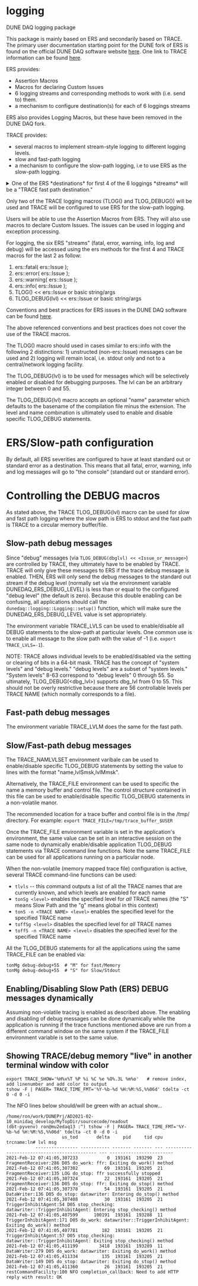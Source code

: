 # logging
DUNE DAQ logging package

This package is mainly based on ERS and secondarily based on TRACE.
The primary user documentation starting point for the DUNE fork of ERS is found on the official DUNE DAQ software website [here](https://dune-daq-sw.readthedocs.io/en/latest/packages/ers/).
One link to TRACE information can be found [here](https://cdcvs.fnal.gov/redmine/projects/trace/wiki).

ERS provides:
- Assertion Macros
- Macros for declaring Custom Issues
- 6 logging streams and corresponding methods to work with (i.e. send to) them.
- a mechanism to configure destination(s) for each of 6 loggings streams

ERS also provides Logging Macros, but these have been removed in the DUNE DAQ fork.

TRACE provides:
- several macros to implement stream-style logging to different logging levels.
- slow and fast-path logging
- a mechanism to configure the slow-path logging, i.e to use ERS as the slow-path logging.

<details><summary>One of the ERS *destinations* for first 4 of the 6 loggings
*streams* will be a "TRACE fast path destination."</summary>
The Logging package setup function will ensure that the environment variables DUNEDAQ_ERS_{FATAL,ERROR,WARNING,INFO} (used to configure the stream destinations) will contain the "TRACE fast path destination." It is expected/required that all applications will call the Logging package setup function.</details>

Only two of the TRACE logging macros (TLOG() and TLOG_DEBUG()) will be used and TRACE will be configured to use ERS for the slow-path logging.

Users will be able to use the Assertion Macros from ERS. They will also use macros to declare Custom Issues. The issues can be used in logging and exception processing.

For logging, the six ERS "streams" (fatal, error, warning, info, log and debug) will be accessed using
the ers methods for the first 4 and TRACE macros for the last 2 as follow:

1. ers::fatal( ers::Issue );
2. ers::error( ers::Issue );
3. ers::warning( ers::Issue );
4. ers::info( ers::Issue );
5. TLOG()       << ers::Issue or basic string/args
6. TLOG_DEBUG(lvl)  << ers::Issue or basic string/args

Conventions and best practices for ERS issues in the DUNE DAQ software can be found [here](ers-conventions.md).

The above referenced conventions and best practices does not cover the use of the TRACE macros.

The TLOG() macro should used in cases similar to ers::info with the following 2 distinctions: 1) unstructed (non-ers::Issue) messages can be used and 2) logging will remain local, i.e. stdout only and not to a central/network logging facility.

The TLOG_DEBUG(lvl) is to be used for messages which will be selectively enabled or disabled for debugging purposes. The lvl can be an arbitrary integer between 0 and 55.

The TLOG_DEBUG(lvl) macro accepts an optional "name" parameter which defaults to the basename of the compilation file minus the extension. The level and name combination is ultimately used to enable and disable specific TLOG_DEBUG statements.

# ERS/Slow-path configuration

By default, all ERS severities are configured to have at least standard out or standard error as a destination.
This means that all fatal, error, warning, info and log messages will go to "the console" (standard out or standard error).


# Controlling the DEBUG macros

As stated above, the TRACE TLOG_DEBUG(lvl) macro can be used for slow and fast path logging where the slow path is ERS to stdout and the fast path is TRACE to a circular memory buffer/file.

## Slow-path debug messages

Since "debug" messages (via `TLOG_DEBUG(dbglvl) << <Issue_or_message>`) are controlled by TRACE, they ultimately have to be enabled by TRACE. TRACE will only give these messages to ERS if the trace debug message is enabled. THEN, ERS will only send the debug messages to the standard out stream if the debug level (normally set via the environment variable DUNEDAQ_ERS_DEBUG_LEVEL) is less than or equal to the configured "debug level" (the default is zero).  Because this double enabling can be confusing, all applications should call the `dunedaq::logging::Logging::setup()` function, which will make sure the DUNEDAQ_ERS_DEBUG_LEVEL value is set appropriately.

The environment variable TRACE_LVLS can be used to enable/disable all DEBUG statements to the slow-path at particular levels. One common use is to enable all message to the slow path with the value of -1 (i.e. `export TRACE_LVLS=-1`).

NOTE: TRACE allows individual levels to be enabled/disabled via the setting or clearing of bits in a 64-bit mask. TRACE has the concept of "system levels" and "debug levels." "debug levels" are a subset of "system levels." "System levels" 8-63 correspond to "debug levels" 0 through 55. So ultimately, TLOG_DEBUG(<dbg_lvl>) supports dbg_lvl from 0 to 55. This should not be overly restrictive because there are 56 controllable levels per TRACE NAME (which normally corresponds to a file).

## Fast-path debug messages

The environment variable TRACE_LVLM does the same for the fast path.


## Slow/Fast-path debug messages

The TRACE_NAMLVLSET environment varibale can be used to enable/disable specific TLOG_DEBUG statements by setting the value to lines with the format "name,lvlSmsk,lvlMmsk".



Alternatively, the TRACE_FILE environment can be used to specific the name a memory buffer and control file. The control structure contained in this file can be used to enable/disable specific TLOG_DEBUG statements in a non-volatile manor.

The recommended location for a trace buffer and control file is in the /tmp/ directory. For example: `export TRACE_FILE=/tmp/trace_buffer_$USER`

Once the TRACE_FILE environment variable is set in the application's environment,
the same value can be set in an interactive session on the same node to dynamically enable/disable application TLOG_DEBUG statements via TRACE command line functions.  Note the same TRACE_FILE can be used for all applications running on a particular node.


When the non-volatile (memory mapped trace file) configuration is active, several TRACE command-line functions can be used:
* `tlvls` -- this command outputs a list of all the TRACE names that are currently known, and which levels are enabled for each name
* `tonSg <level>` enables the specified level for *all* TRACE names (the "S" means Slow Path and the "g" means global in this context)
* `tonS -n <TRACE NAME> <level>` enables the specified level for the specified TRACE name
* `toffSg <level>` disables the specified level for *all* TRACE names
* `toffS -n <TRACE NAME> <level>` disables the specified level for the specified TRACE name


All the TLOG_DEBUG statements for all the applications using the same TRACE_FILE can be enabled via:
```
tonMg debug-debug+55  # "M" for fast/Memory
tonMg debug-debug+55  # "S" for Slow/Stdout
```

## Enabling/Disabling Slow Path (ERS) DEBUG messages dynamically

Assuming non-volatile tracing is enabled as described above. The enabling and disabling of debug messages can be done dynamically while the application is running if the trace functions mentioned above are run from a different command window on the same system if the TRACE_FILE environment variable is set to the same value.



## Showing TRACE/debug memory "live" in another terminal window with color

```
export TRACE_SHOW='%H%x%T %P %i %C %e %O%.3L %m%o'   # remove index, add linenumber and add color to output
tshow -F | PAGER= TRACE_TIME_FMT='%Y-%b-%d %H:%M:%S,%%06d' tdelta -ct 0 -d 0 -i
```
The NFO lines below should/will be green with an actual show...
```
/home/ron/work/DUNEPrj/AD2021-02-10_minidaq_develop/MyTopDir/sourcecode/readout
(dbt-pyvenv) ron@mu2edaq13 :^) tshow -F | PAGER= TRACE_TIME_FMT='%Y-%b-%d %H:%M:%S,%%06d' tdelta -ct 0 -d 0 -i
                     us_tod       delta     pid     tid cpu                                  trcname:ln# lvl msg                     
           ---------------- ----------- ------- ------- --- -------------------------------------------- --- ------------------------
2021-Feb-12 07:41:05,307233           0  193161  193290  23                         FragmentReceiver:286 D05 do_work: ffr: Exiting do_work() method
2021-Feb-12 07:41:05,307302          69  193161  193205  21                         FragmentReceiver:135 LOG do_stop: ffr successfully stopped
2021-Feb-12 07:41:05,307324          22  193161  193205  21                         FragmentReceiver:136 D05 do_stop: ffr: Exiting do_stop() method
2021-Feb-12 07:41:05,307378          54  193161  193205  21                               DataWriter:136 D05 do_stop: datawriter: Entering do_stop() method
2021-Feb-12 07:41:05,307408          30  193161  193205  21                       TriggerInhibitAgent:54 D05 stop_checking: datawriter::TriggerInhibitAgent: Entering stop_checking() method
2021-Feb-12 07:41:05,407599      100191  193161  193288  11                      TriggerInhibitAgent:171 D05 do_work: datawriter::TriggerInhibitAgent: Exiting do_work() method
2021-Feb-12 07:41:05,407781         182  193161  193205  21                       TriggerInhibitAgent:57 D05 stop_checking: datawriter::TriggerInhibitAgent: Exiting stop_checking() method
2021-Feb-12 07:41:05,411199        3418  193161  193289  11                               DataWriter:279 D05 do_work: datawriter: Exiting do_work() method
2021-Feb-12 07:41:05,411334         135  193161  193205  21                               DataWriter:149 D05 do_stop: datawriter: Exiting do_stop() method
2021-Feb-12 07:41:05,411360          26  193161  193205  21                      restCommandFacility:100 NFO completion_callback: Need to add HTTP reply with result: OK

```




